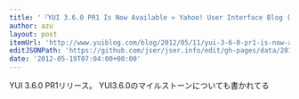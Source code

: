 ```yaml
---
title: '『YUI 3.6.0 PR1 Is Now Available » Yahoo! User Interface Blog (YUIBlog)』'
author: azu
layout: post
itemUrl: 'http://www.yuiblog.com/blog/2012/05/11/yui-3-6-0-pr1-is-now-available/'
editJSONPath: 'https://github.com/jser/jser.info/edit/gh-pages/data/2012/05/index.json'
date: '2012-05-19T07:04:00+00:00'
---
```

YUI 3.6.0 PR1リリース。
YUI3.6.0のマイルストーンについても書かれてる
